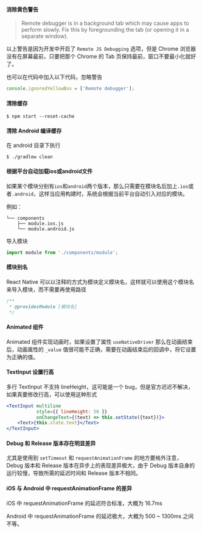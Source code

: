 #### 消除黄色警告

> Remote debugger is in a background tab which may cause apps to perform slowly. Fix this by foregrounding the tab (or opening it in a separate window).

以上警告是因为开发中开启了 `Remote JS Debugging` 选项，但是 Chrome 浏览器没有在屏幕最前，只要把那个 Chrome 的 Tab 页保持最前，窗口不要最小化就好了。

也可以在代码中加入以下代码，忽略警告

```js
console.ignoredYellowBox = ['Remote debugger'];
```



#### 清除缓存

```shell
$ npm start --reset-cache
```



#### 清除 Android 编译缓存

在 android 目录下执行

```shell
$ ./gradlew clean
```



#### 根据平台自动加载ios或android文件

如果某个模块分别有`ios`和`android`两个版本，那么只需要在模块名后加上`.ios`或者`.android`，这样当应用构建时，系统会根据当前平台自动引入对应的模块。

例如：

```
└── components
    ├── module.ios.js
    └── module.android.js
```

导入模块

```js
import module from './components/module';
```



#### 模块别名

React Native 可以以注释的方式为模块定义模块名，这样就可以使用这个模块名来导入模块，而不需要再使用路径

```js
/**
 * @providesModule [模块名]
 */
```



#### Animated 组件

Animated 组件实现动画时，如果设置了属性 `useNativeDriver` 那么在动画结束后，动画属性的 `_value` 值很可能不正确，需要在动画结束后的回调中，将它设置为正确的值。



#### TextInput 设置行高

多行 TextInput 不支持 lineHeight，这可能是一个 bug，但是官方迟迟不解决，如果真要修改行高，可以使用这种形式

```jsx
<TextInput multiline
           style={{ lineHeight: 50 }}
           onChangeText={(text) => this.setState({text})}>
    <Text>{this.state.text}</Text>
</TextInput>
```



#### Debug 和 Release 版本存在明显差异

尤其是使用到 `setTimeout` 和 `requestAnimationFrame` 的地方要格外注意，Debug 版本和 Release  版本在异步上的表现差异极大，由于 Debug 版本自身的运行较慢，导致所需的延迟时间和 Release  版本不相同。



#### iOS 与 Android 中 requestAnimationFrame 的差异

iOS 中 requestAnimationFrame 的延迟符合标准，大概为 16.7ms

Android 中 requestAnimationFrame 的延迟极大，大概为 500 ~ 1300ms 之间不等。